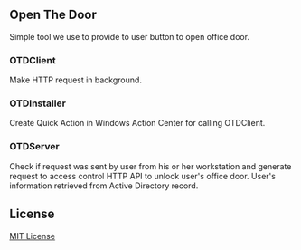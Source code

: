 
## Open The Door
Simple tool we use to provide to user button to open office door.
### OTDClient
Make HTTP request in background.
### OTDInstaller
Create Quick Action in Windows Action Center for calling OTDClient.
### OTDServer
Check if request was sent by user from his or her workstation and generate request to access control HTTP API to unlock user's office door. User's information retrieved from Active Directory record. 

## License
[MIT License](LICENSE)